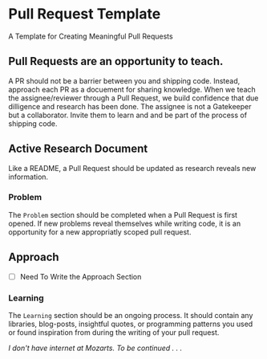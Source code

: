 # Pull Request Template
A Template for Creating Meaningful Pull Requests

## Pull Requests are an opportunity to teach. 
A PR should not be a barrier between you and shipping code. Instead, approach each PR as a docuement for sharing knowledge. When we teach the assignee/reviewer through a Pull Request, we build confidence that due dilligence and research has been done. The assignee is not a Gatekeeper but a collaborator. Invite them to learn and and be part of the process of shipping code.

## Active Research Document
Like a README, a Pull Request should be updated as research reveals new information. 

### Problem
The `Problem` section should be completed when a Pull Request is first opened. If new problems reveal themselves while writing code, it is an opportunity for a new appropriatly scoped pull request.

## Approach
- [ ] Need To Write the Approach Section

### Learning
The `Learning` section should be an ongoing process. It should contain any libraries, blog-posts, insightful quotes, or programming patterns you used or found inspiration from during the writing of your pull request.

_I don't have internet at Mozarts. To be continued . . ._
